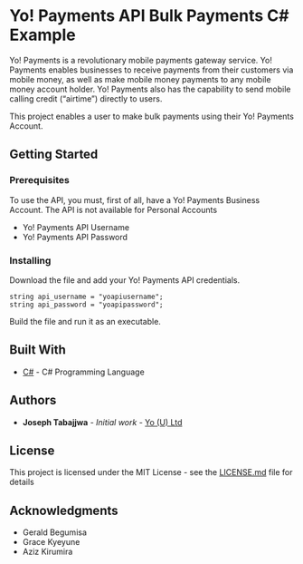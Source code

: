 # Yo! Payments API Bulk Payments C# Example

Yo! Payments is a revolutionary mobile payments gateway service. Yo! Payments enables businesses to receive payments from their customers via mobile money, as well as make mobile money payments to any mobile money account holder. Yo! Payments also has the capability to send mobile calling credit (“airtime”) directly to users. 

This project enables a user to make bulk payments using their Yo! Payments Account.

## Getting Started

### Prerequisites

To use the API, you must, first of all, have a Yo! Payments Business Account. The API is not available for Personal Accounts

* Yo! Payments API Username
* Yo! Payments API Password

### Installing

Download the file and add your Yo! Payments API credentials.

```
string api_username = "yoapiusername";
string api_password = "yoapipassword"; 
```

Build the file and run it as an executable.

## Built With

* [C#](https://docs.microsoft.com/en-us/dotnet/csharp/) - C# Programming Language 

## Authors

* **Joseph Tabajjwa** - *Initial work* - [Yo (U) Ltd](https://github.com/YO-Uganda)

## License

This project is licensed under the MIT License - see the [LICENSE.md](LICENSE.md) file for details

## Acknowledgments

* Gerald Begumisa
* Grace Kyeyune
* Aziz Kirumira
